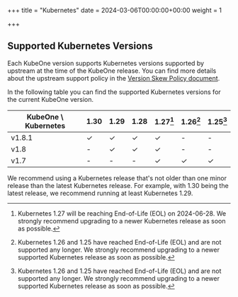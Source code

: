 +++
title = "Kubernetes"
date = 2024-03-06T00:00:00+00:00
weight = 1

+++

## Supported Kubernetes Versions

Each KubeOne version supports Kubernetes versions supported by upstream at the
time of the KubeOne release. You can find more details about the upstream
support policy in the [Version Skew Policy document][upstream-supported-versions].

In the following table you can find the supported Kubernetes versions for the
current KubeOne version.

| KubeOne \ Kubernetes | 1.30 | 1.29 | 1.28 | 1.27[^1] | 1.26[^2] | 1.25[^2] |
| -------------------- | ---- | ---- | ---- | -------- | -------- | -------- |
| v1.8.1               | ✓    | ✓    | ✓    | ✓        | -        | -        |
| v1.8                 | -    | ✓    | ✓    | ✓        | -        | -        |
| v1.7                 | -    | -    | -    | ✓        | ✓        | ✓        |

[^1]: Kubernetes 1.27 will be reaching End-of-Life (EOL) on 2024-06-28.
We strongly recommend upgrading to a newer Kubernetes release as soon as possible.

[^2]: Kubernetes 1.26 and 1.25 have reached End-of-Life (EOL) and are not supported
any longer. We strongly recommend upgrading to a newer supported Kubernetes release
as soon as possible.

We recommend using a Kubernetes release that's not older than one minor release
than the latest Kubernetes release. For example, with 1.30 being the latest
release, we recommend running at least Kubernetes 1.29.

[upstream-supported-versions]: https://kubernetes.io/docs/setup/release/version-skew-policy/#supported-versions
